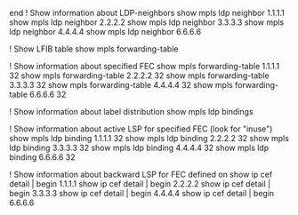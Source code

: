 end
! Show information about LDP-neighbors
show mpls ldp neighbor 1.1.1.1
show mpls ldp neighbor 2.2.2.2
show mpls ldp neighbor 3.3.3.3
show mpls ldp neighbor 4.4.4.4
show mpls ldp neighbor 6.6.6.6

! Show LFIB table
show mpls forwarding-table


! Show information about specified FEC
show mpls forwarding-table 1.1.1.1 32
show mpls forwarding-table 2.2.2.2 32
show mpls forwarding-table 3.3.3.3 32
show mpls forwarding-table 4.4.4.4 32
show mpls forwarding-table 6.6.6.6 32

! Show information about label distribution
show mpls ldp bindings

! Show information about active LSP for specified FEC (look for "inuse")
show mpls ldp binding 1.1.1.1 32
show mpls ldp binding 2.2.2.2 32
show mpls ldp binding 3.3.3.3 32
show mpls ldp binding 4.4.4.4 32
show mpls ldp binding 6.6.6.6 32

! Show information about backward LSP for FEC defined on
show ip cef detail | begin 1.1.1.1
show ip cef detail | begin 2.2.2.2
show ip cef detail | begin 3.3.3.3
show ip cef detail | begin 4.4.4.4
show ip cef detail | begin 6.6.6.6
